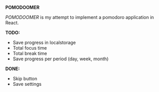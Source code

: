**POMODOOMER**

*POMODOOMER* is my attempt to implement a pomodoro application in React.

**TODO:**
- Save progress in localstorage
- Total focus time
- Total break time
- Save progress per period (day, week, month)

**DONE:**
- Skip button
- Save settings
